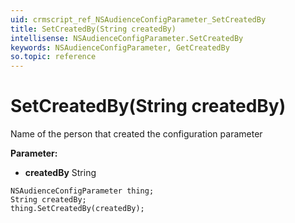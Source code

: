 ```yaml
---
uid: crmscript_ref_NSAudienceConfigParameter_SetCreatedBy
title: SetCreatedBy(String createdBy)
intellisense: NSAudienceConfigParameter.SetCreatedBy
keywords: NSAudienceConfigParameter, GetCreatedBy
so.topic: reference
---
```


# SetCreatedBy(String createdBy)

Name of the person that created the configuration parameter

**Parameter:** 
* **createdBy** String

```crmscript
NSAudienceConfigParameter thing;
String createdBy;
thing.SetCreatedBy(createdBy);
```


